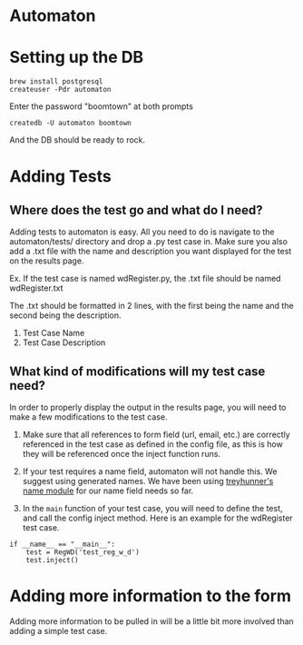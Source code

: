 Automaton  
=========
  
Setting up the DB  
=================

```  
brew install postgresql  
createuser -Pdr automaton  
```  
Enter the password "boomtown" at both prompts  
```
createdb -U automaton boomtown
```  
And the DB should be ready to rock.  

Adding Tests
============

Where does the test go and what do I need?
------------------------------------------

Adding tests to automaton is easy. All you need to do is navigate to the automaton/tests/ directory and drop a .py test case in. Make sure you also add a .txt file with the name and description you want displayed for the test on the results page. 

Ex. If the test case is named wdRegister.py, the .txt file should be named wdRegister.txt

The .txt should be formatted in 2 lines, with the first being the name and the second being the description.

1. Test Case Name
2. Test Case Description

What kind of modifications will my test case need?
--------------------------------------------------

In order to properly display the output in the results page, you will need to make a few modifications to the test case.

1. Make sure that all references to form field (url, email, etc.) are correctly referenced in the test case as defined in the config file, as this is how they will be referenced once the inject function runs.

2. If your test requires a name field, automaton will not handle this. We suggest using generated names. We have been using [treyhunner's name module](https://github.com/treyhunner/names) for our name field needs so far.

3. In the ```main``` function of your test case, you will need to define the test, and call the config inject method. Here is an example for the wdRegister test case.

```
if __name__ == "__main__":
    test = RegWD('test_reg_w_d')
    test.inject()
```


Adding more information to the form
===================================

Adding more information to be pulled in will be a little bit more involved than adding a simple test case.
